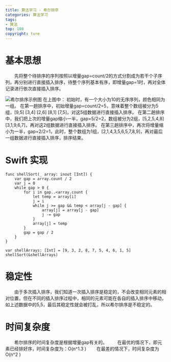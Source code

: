 ```yaml
---
title: 算法学习 - 希尔排序
categories: 算法学习
tags:
- 算法
top: 100
copyright: ture
---
```


# 基本思想
&emsp;&emsp;先将整个待排序的序列按照以增量gap=count/2的方式分割成为若干个子序列，再分别进行直接插入排序，待整个序列基本有序，即增量gap=1时，再对全体记录进行依次直接插入排序。
<!-- more -->
![](https://ws1.sinaimg.cn/large/749c46aagy1fw9ag5gflvj20m50f2myh.jpg '希尔排序示例图')
在上图中：
初始时，有一个大小为10的无序序列，颜色相同为一组。
在第一趟排序中，初始增量gap=count/2=5，意味着整个数组被分为5组，[9,5] [3,4] [2,6] [8,1] [7,5]，对这5组数据进行直接插入排序。
在第二趟排序中，我们把上次的增量gap缩小一半，gap=5/2=2，数组被分为2组，[5,2,5,4,8] [3,1,9,6,7]，再对这2组数据进行直接插入排序。
在第三趟排序中，再次将增量缩小为一半，gap=2/2=1，此时，整个数组为1组，[2,1,4,3,5,6,5,7,8,9]，再对最后一组数据进行直接插入排序，排序结束。

# Swift 实现
```
func shellSort(_ array: inout [Int]) {
    var gap = array.count / 2
    var j = 0
    while gap > 0 {
        for i in gap..<array.count {
            let temp = array[i]
            j = i
            while j >= gap && temp < array[j - gap] {
                array[j] = array[j - gap]
                j -= gap
            }
            array[j] = temp
        }
        gap = gap / 2
    }
}

var shellArrays: [Int] = [9, 3, 2, 8, 7, 5, 4, 6, 1, 5]
shellSort(&shellArrays)
```

# 稳定性
&emsp;&emsp;由于多次插入排序，我们知道一次插入排序是稳定的，不会改变相同元素的相对位置，但在不同的插入排序过程中，相同的元素可能在各自的插入排序中移动，如上述数据中的5,5，最后其稳定性就会被打乱，所以希尔排序是不稳定的。

# 时间复杂度
&emsp;&emsp;希尔排序的时间复杂度是根据增量gap有关的。
&emsp;&emsp;在最优的情况下，即元素已经排好序，时间复杂度为：O(n^1.3 )
&emsp;&emsp;在最差的情况下，时间复杂度为O(n^2 )